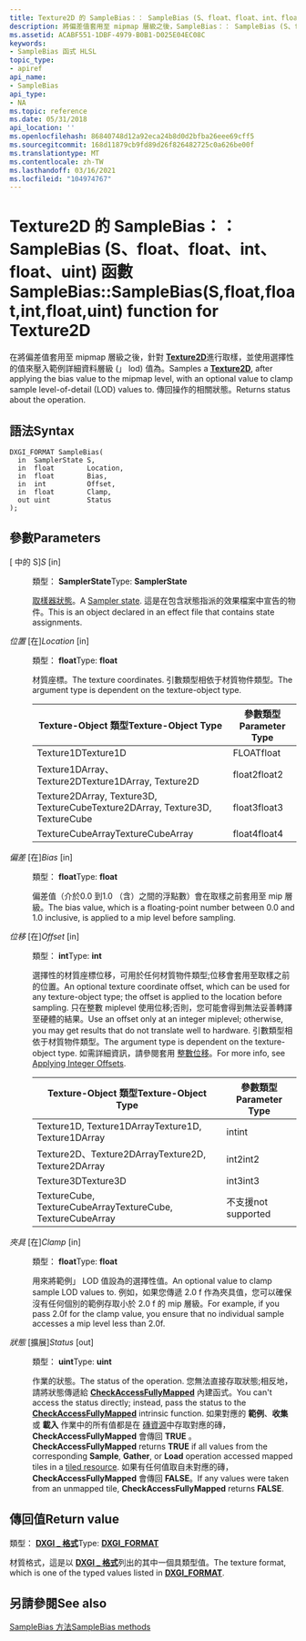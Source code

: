 ```yaml
---
title: Texture2D 的 SampleBias：： SampleBias (S、float、float、int、float、uint) 函數
description: 將偏差值套用至 mipmap 層級之後，SampleBias：： SampleBias (S、float、float、int、float、uint) 函數會取樣 Texture2D。
ms.assetid: ACABF551-1DBF-4979-B0B1-D025E04EC08C
keywords:
- SampleBias 函式 HLSL
topic_type:
- apiref
api_name:
- SampleBias
api_type:
- NA
ms.topic: reference
ms.date: 05/31/2018
api_location: ''
ms.openlocfilehash: 86840748d12a92eca24b8d0d2bfba26eee69cff5
ms.sourcegitcommit: 168d11879cb9fd89d26f826482725c0a626be00f
ms.translationtype: MT
ms.contentlocale: zh-TW
ms.lasthandoff: 03/16/2021
ms.locfileid: "104974767"
---
```

# <a name="samplebiassamplebiassfloatfloatintfloatuint-function-for-texture2d"></a><span data-ttu-id="4d63b-104">Texture2D 的 SampleBias：： SampleBias (S、float、float、int、float、uint) 函數</span><span class="sxs-lookup"><span data-stu-id="4d63b-104">SampleBias::SampleBias(S,float,float,int,float,uint) function for Texture2D</span></span>

<span data-ttu-id="4d63b-105">在將偏差值套用至 mipmap 層級之後，針對 [**Texture2D**](sm5-object-texture2d.md)進行取樣，並使用選擇性的值來壓入範例詳細資料層級 (」 lod) 值為。</span><span class="sxs-lookup"><span data-stu-id="4d63b-105">Samples a [**Texture2D**](sm5-object-texture2d.md), after applying the bias value to the mipmap level, with an optional value to clamp sample level-of-detail (LOD) values to.</span></span> <span data-ttu-id="4d63b-106">傳回操作的相關狀態。</span><span class="sxs-lookup"><span data-stu-id="4d63b-106">Returns status about the operation.</span></span>

## <a name="syntax"></a><span data-ttu-id="4d63b-107">語法</span><span class="sxs-lookup"><span data-stu-id="4d63b-107">Syntax</span></span>


``` syntax
DXGI_FORMAT SampleBias(
  in  SamplerState S,
  in  float        Location,
  in  float        Bias,
  in  int          Offset,
  in  float        Clamp,
  out uint         Status
);
```



## <a name="parameters"></a><span data-ttu-id="4d63b-108">參數</span><span class="sxs-lookup"><span data-stu-id="4d63b-108">Parameters</span></span>

<dl> <dt>

<span data-ttu-id="4d63b-109"> \[ 中的 S\]</span><span class="sxs-lookup"><span data-stu-id="4d63b-109">*S* \[in\]</span></span>
</dt> <dd>

<span data-ttu-id="4d63b-110">類型： **SamplerState**</span><span class="sxs-lookup"><span data-stu-id="4d63b-110">Type: **SamplerState**</span></span>

<span data-ttu-id="4d63b-111">[取樣器狀態](dx-graphics-hlsl-sampler.md)。</span><span class="sxs-lookup"><span data-stu-id="4d63b-111">A [Sampler state](dx-graphics-hlsl-sampler.md).</span></span> <span data-ttu-id="4d63b-112">這是在包含狀態指派的效果檔案中宣告的物件。</span><span class="sxs-lookup"><span data-stu-id="4d63b-112">This is an object declared in an effect file that contains state assignments.</span></span>

</dd> <dt>

<span data-ttu-id="4d63b-113">*位置* \[在\]</span><span class="sxs-lookup"><span data-stu-id="4d63b-113">*Location* \[in\]</span></span>
</dt> <dd>

<span data-ttu-id="4d63b-114">類型： **float**</span><span class="sxs-lookup"><span data-stu-id="4d63b-114">Type: **float**</span></span>

<span data-ttu-id="4d63b-115">材質座標。</span><span class="sxs-lookup"><span data-stu-id="4d63b-115">The texture coordinates.</span></span> <span data-ttu-id="4d63b-116">引數類型相依于材質物件類型。</span><span class="sxs-lookup"><span data-stu-id="4d63b-116">The argument type is dependent on the texture-object type.</span></span>



| <span data-ttu-id="4d63b-117">Texture-Object 類型</span><span class="sxs-lookup"><span data-stu-id="4d63b-117">Texture-Object Type</span></span>                    | <span data-ttu-id="4d63b-118">參數類型</span><span class="sxs-lookup"><span data-stu-id="4d63b-118">Parameter Type</span></span> |
|----------------------------------------|----------------|
| <span data-ttu-id="4d63b-119">Texture1D</span><span class="sxs-lookup"><span data-stu-id="4d63b-119">Texture1D</span></span>                              | <span data-ttu-id="4d63b-120">FLOAT</span><span class="sxs-lookup"><span data-stu-id="4d63b-120">float</span></span>          |
| <span data-ttu-id="4d63b-121">Texture1DArray、Texture2D</span><span class="sxs-lookup"><span data-stu-id="4d63b-121">Texture1DArray, Texture2D</span></span>              | <span data-ttu-id="4d63b-122">float2</span><span class="sxs-lookup"><span data-stu-id="4d63b-122">float2</span></span>         |
| <span data-ttu-id="4d63b-123">Texture2DArray, Texture3D, TextureCube</span><span class="sxs-lookup"><span data-stu-id="4d63b-123">Texture2DArray, Texture3D, TextureCube</span></span> | <span data-ttu-id="4d63b-124">float3</span><span class="sxs-lookup"><span data-stu-id="4d63b-124">float3</span></span>         |
| <span data-ttu-id="4d63b-125">TextureCubeArray</span><span class="sxs-lookup"><span data-stu-id="4d63b-125">TextureCubeArray</span></span>                       | <span data-ttu-id="4d63b-126">float4</span><span class="sxs-lookup"><span data-stu-id="4d63b-126">float4</span></span>         |



 

</dd> <dt>

<span data-ttu-id="4d63b-127">*偏差* \[在\]</span><span class="sxs-lookup"><span data-stu-id="4d63b-127">*Bias* \[in\]</span></span>
</dt> <dd>

<span data-ttu-id="4d63b-128">類型： **float**</span><span class="sxs-lookup"><span data-stu-id="4d63b-128">Type: **float**</span></span>

<span data-ttu-id="4d63b-129">偏差值（介於0.0 到1.0 （含）之間的浮點數）會在取樣之前套用至 mip 層級。</span><span class="sxs-lookup"><span data-stu-id="4d63b-129">The bias value, which is a floating-point number between 0.0 and 1.0 inclusive, is applied to a mip level before sampling.</span></span>

</dd> <dt>

<span data-ttu-id="4d63b-130">*位移* \[在\]</span><span class="sxs-lookup"><span data-stu-id="4d63b-130">*Offset* \[in\]</span></span>
</dt> <dd>

<span data-ttu-id="4d63b-131">類型： **int**</span><span class="sxs-lookup"><span data-stu-id="4d63b-131">Type: **int**</span></span>

<span data-ttu-id="4d63b-132">選擇性的材質座標位移，可用於任何材質物件類型;位移會套用至取樣之前的位置。</span><span class="sxs-lookup"><span data-stu-id="4d63b-132">An optional texture coordinate offset, which can be used for any texture-object type; the offset is applied to the location before sampling.</span></span> <span data-ttu-id="4d63b-133">只在整數 miplevel 使用位移;否則，您可能會得到無法妥善轉譯至硬體的結果。</span><span class="sxs-lookup"><span data-stu-id="4d63b-133">Use an offset only at an integer miplevel; otherwise, you may get results that do not translate well to hardware.</span></span> <span data-ttu-id="4d63b-134">引數類型相依于材質物件類型。</span><span class="sxs-lookup"><span data-stu-id="4d63b-134">The argument type is dependent on the texture-object type.</span></span> <span data-ttu-id="4d63b-135">如需詳細資訊，請參閱套用 [整數位移](dx-graphics-hlsl-to-sample.md)。</span><span class="sxs-lookup"><span data-stu-id="4d63b-135">For more info, see [Applying Integer Offsets](dx-graphics-hlsl-to-sample.md).</span></span>



| <span data-ttu-id="4d63b-136">Texture-Object 類型</span><span class="sxs-lookup"><span data-stu-id="4d63b-136">Texture-Object Type</span></span>           | <span data-ttu-id="4d63b-137">參數類型</span><span class="sxs-lookup"><span data-stu-id="4d63b-137">Parameter Type</span></span> |
|-------------------------------|----------------|
| <span data-ttu-id="4d63b-138">Texture1D, Texture1DArray</span><span class="sxs-lookup"><span data-stu-id="4d63b-138">Texture1D, Texture1DArray</span></span>     | <span data-ttu-id="4d63b-139">int</span><span class="sxs-lookup"><span data-stu-id="4d63b-139">int</span></span>            |
| <span data-ttu-id="4d63b-140">Texture2D、Texture2DArray</span><span class="sxs-lookup"><span data-stu-id="4d63b-140">Texture2D, Texture2DArray</span></span>     | <span data-ttu-id="4d63b-141">int2</span><span class="sxs-lookup"><span data-stu-id="4d63b-141">int2</span></span>           |
| <span data-ttu-id="4d63b-142">Texture3D</span><span class="sxs-lookup"><span data-stu-id="4d63b-142">Texture3D</span></span>                     | <span data-ttu-id="4d63b-143">int3</span><span class="sxs-lookup"><span data-stu-id="4d63b-143">int3</span></span>           |
| <span data-ttu-id="4d63b-144">TextureCube, TextureCubeArray</span><span class="sxs-lookup"><span data-stu-id="4d63b-144">TextureCube, TextureCubeArray</span></span> | <span data-ttu-id="4d63b-145">不支援</span><span class="sxs-lookup"><span data-stu-id="4d63b-145">not supported</span></span>  |



 

</dd> <dt>

<span data-ttu-id="4d63b-146">*夾具* \[在\]</span><span class="sxs-lookup"><span data-stu-id="4d63b-146">*Clamp* \[in\]</span></span>
</dt> <dd>

<span data-ttu-id="4d63b-147">類型： **float**</span><span class="sxs-lookup"><span data-stu-id="4d63b-147">Type: **float**</span></span>

<span data-ttu-id="4d63b-148">用來將範例」 LOD 值設為的選擇性值。</span><span class="sxs-lookup"><span data-stu-id="4d63b-148">An optional value to clamp sample LOD values to.</span></span> <span data-ttu-id="4d63b-149">例如，如果您傳遞 2.0 f 作為夾具值，您可以確保沒有任何個別的範例存取小於 2.0 f 的 mip 層級。</span><span class="sxs-lookup"><span data-stu-id="4d63b-149">For example, if you pass 2.0f for the clamp value, you ensure that no individual sample accesses a mip level less than 2.0f.</span></span>

</dd> <dt>

<span data-ttu-id="4d63b-150">*狀態* \[擴展\]</span><span class="sxs-lookup"><span data-stu-id="4d63b-150">*Status* \[out\]</span></span>
</dt> <dd>

<span data-ttu-id="4d63b-151">類型： **uint**</span><span class="sxs-lookup"><span data-stu-id="4d63b-151">Type: **uint**</span></span>

<span data-ttu-id="4d63b-152">作業的狀態。</span><span class="sxs-lookup"><span data-stu-id="4d63b-152">The status of the operation.</span></span> <span data-ttu-id="4d63b-153">您無法直接存取狀態;相反地，請將狀態傳遞給 [**CheckAccessFullyMapped**](checkaccessfullymapped.md) 內建函式。</span><span class="sxs-lookup"><span data-stu-id="4d63b-153">You can't access the status directly; instead, pass the status to the [**CheckAccessFullyMapped**](checkaccessfullymapped.md) intrinsic function.</span></span> <span data-ttu-id="4d63b-154">如果對應的 **範例**、**收集** 或 **載入** 作業中的所有值都是在 [磚資源](/windows/desktop/direct3d11/direct3d-11-2-features)中存取對應的磚， **CheckAccessFullyMapped** 會傳回 **TRUE** 。</span><span class="sxs-lookup"><span data-stu-id="4d63b-154">**CheckAccessFullyMapped** returns **TRUE** if all values from the corresponding **Sample**, **Gather**, or **Load** operation accessed mapped tiles in a [tiled resource](/windows/desktop/direct3d11/direct3d-11-2-features).</span></span> <span data-ttu-id="4d63b-155">如果有任何值取自未對應的磚， **CheckAccessFullyMapped** 會傳回 **FALSE**。</span><span class="sxs-lookup"><span data-stu-id="4d63b-155">If any values were taken from an unmapped tile, **CheckAccessFullyMapped** returns **FALSE**.</span></span>

</dd> </dl>

## <a name="return-value"></a><span data-ttu-id="4d63b-156">傳回值</span><span class="sxs-lookup"><span data-stu-id="4d63b-156">Return value</span></span>

<span data-ttu-id="4d63b-157">類型： **[ **DXGI \_ 格式**](/windows/desktop/api/dxgiformat/ne-dxgiformat-dxgi_format)**</span><span class="sxs-lookup"><span data-stu-id="4d63b-157">Type: **[**DXGI\_FORMAT**](/windows/desktop/api/dxgiformat/ne-dxgiformat-dxgi_format)**</span></span>

<span data-ttu-id="4d63b-158">材質格式，這是以 [**DXGI \_ 格式**](/windows/desktop/api/dxgiformat/ne-dxgiformat-dxgi_format)列出的其中一個具類型值。</span><span class="sxs-lookup"><span data-stu-id="4d63b-158">The texture format, which is one of the typed values listed in [**DXGI\_FORMAT**](/windows/desktop/api/dxgiformat/ne-dxgiformat-dxgi_format).</span></span>

## <a name="see-also"></a><span data-ttu-id="4d63b-159">另請參閱</span><span class="sxs-lookup"><span data-stu-id="4d63b-159">See also</span></span>

<dl> <dt>

[<span data-ttu-id="4d63b-160">SampleBias 方法</span><span class="sxs-lookup"><span data-stu-id="4d63b-160">SampleBias methods</span></span>](texture2d-samplebias.md)
</dt> </dl>

 

 
